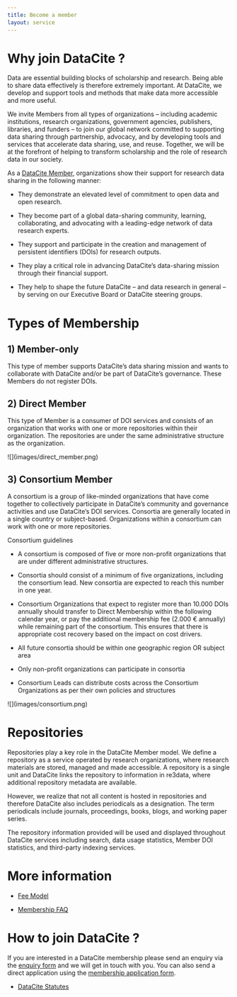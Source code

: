 ```yaml
---
title: Become a member
layout: service
---
```


# Why join DataCite ?

Data are essential building blocks of scholarship and research. Being able to share data effectively is therefore extremely important. At DataCite, we develop and support tools and methods that make data more accessible and more useful.

We invite Members from all types of organizations – including academic institutions, research organizations, government agencies, publishers, libraries, and funders – to join our global network committed to supporting data sharing through partnership, advocacy, and by developing tools and services that accelerate data sharing, use, and reuse. Together, we will be at the forefront of helping to transform scholarship and the role of research data in our society.

As a [DataCite Member](/members.html), organizations show their support for research data sharing in the following manner:

- They demonstrate an elevated level of commitment to open data and open research.

- They become part of a global data-sharing community, learning, collaborating, and advocating with a leading-edge network of data research experts.

- They support and participate in the creation and management of persistent identifiers (DOIs) for research outputs.

- They play a critical role in advancing DataCite’s data-sharing mission through their financial support.

- They help to shape the future DataCite – and data research in general – by serving on our Executive Board or DataCite steering groups.

# Types of Membership

## 1) Member-only

This type of member supports DataCite’s data sharing mission and wants to collaborate with DataCite and/or be part of DataCite’s governance. These Members do not register DOIs.

## 2) Direct Member

This type of Member is a consumer of DOI services and consists of an organization that works with one or more repositories within their organization. The repositories are under the same administrative structure as the organization.

<div class="section-img-small">
  ![](images/direct_member.png)
</div>

## 3) Consortium Member

A consortium is a group of like-minded organizations that have come together to collectively participate in DataCite’s community and governance activities and use DataCite’s DOI services. Consortia are generally located in a single country or subject-based. Organizations within a consortium can work with one or more repositories.


Consortium guidelines

* A consortium is composed of five or more non-profit organizations that are under different administrative structures.

* Consortia should consist of a minimum of five organizations, including the consortium lead. New consortia are expected to reach this number in one year.

* Consortium Organizations that expect to register more than 10.000 DOIs annually should transfer to Direct Membership within the following calendar year, or pay the additional membership fee (2.000 € annually) while remaining part of the consortium. This ensures that there is appropriate cost recovery based on the impact on cost drivers.

* All future consortia should be within one geographic region OR subject area

* Only non-profit organizations can participate in consortia

* Consortium Leads can distribute costs across the Consortium Organizations as per their own policies and structures

<div class="section-img">
  ![](images/consortium.png)
</div>

# Repositories

Repositories play a key role in the DataCite Member model. We define a repository as a service operated by research organizations, where research materials are stored, managed and made accessible. A repository is a single unit and DataCite links the repository to information in re3data, where additional repository metadata are available.

However, we realize that not all content is hosted in repositories and therefore DataCite also includes periodicals as a designation. The term periodicals include journals, proceedings, books, blogs, and working paper series.

The repository information provided will be used and displayed throughout DataCite services including search, data usage statistics, Member DOI statistics, and third-party indexing services.

# More information

* [Fee Model](/feemodel.html)

* [Membership FAQ](https://support.datacite.org/docs/general)


# How to join DataCite ?

If you are interested in a DataCite membership please send an enquiry via the [enquiry form](/membership-enquiry.html) and we will get in touch with you. You can also send a direct application using the [membership application form](/membership-application.html).

- [DataCite Statutes](/documents/statutes.html)
